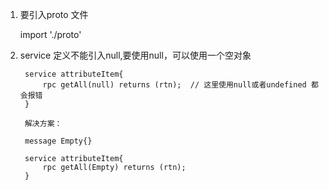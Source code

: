 1. 要引入proto 文件

    import './proto'

2. service 定义不能引入null,要使用null，可以使用一个空对象

        service attributeItem{
            rpc getAll(null) returns (rtn);  // 这里使用null或者undefined 都会报错
        }

        解决方案：

        message Empty{}

        service attributeItem{
            rpc getAll(Empty) returns (rtn);
        }